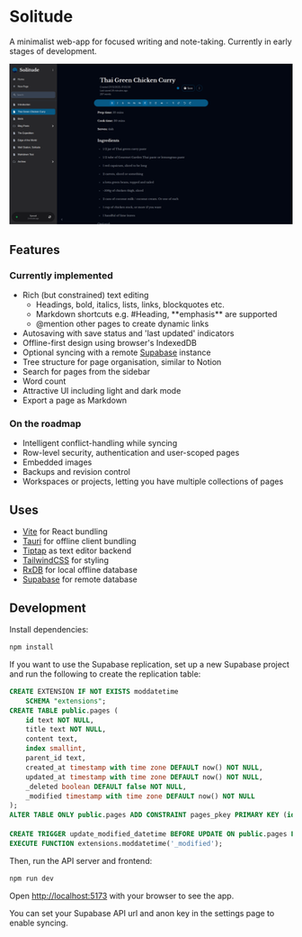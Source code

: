 # Solitude

A minimalist web-app for focused writing and note-taking. Currently in early stages of development.

![Screenshot of software](.github/images/screenshot.png)

## Features

### Currently implemented
- Rich (but constrained) text editing
    - Headings, bold, italics, lists, links, blockquotes etc.
    - Markdown shortcuts e.g. #Heading, \*\*emphasis\*\* are supported
    - @mention other pages to create dynamic links
- Autosaving with save status and 'last updated' indicators
- Offline-first design using browser's IndexedDB
- Optional syncing with a remote [Supabase](https://supabase.com/) instance
- Tree structure for page organisation, similar to Notion
- Search for pages from the sidebar
- Word count
- Attractive UI including light and dark mode
- Export a page as Markdown

### On the roadmap
- Intelligent conflict-handling while syncing
- Row-level security, authentication and user-scoped pages
- Embedded images
- Backups and revision control
- Workspaces or projects, letting you have multiple collections of pages

## Uses
- [Vite](https://vitejs.dev/) for React bundling
- [Tauri](https://tauri.app/) for offline client bundling
- [Tiptap](https://www.tiptap.dev/) as text editor backend
- [TailwindCSS](https://tailwindcss.com/) for styling
- [RxDB](https://github.com/pubkey/rxdb) for local offline database
- [Supabase](https://supabase.com/) for remote database

## Development

Install dependencies:

```bash
npm install
```

If you want to use the Supabase replication, set up a new Supabase project and run the following to create the replication table:

```sql
CREATE EXTENSION IF NOT EXISTS moddatetime
	SCHEMA "extensions";
CREATE TABLE public.pages (
    id text NOT NULL,
    title text NOT NULL,
    content text,
    index smallint,
    parent_id text,
    created_at timestamp with time zone DEFAULT now() NOT NULL,
    updated_at timestamp with time zone DEFAULT now() NOT NULL,
    _deleted boolean DEFAULT false NOT NULL,
    _modified timestamp with time zone DEFAULT now() NOT NULL
);
ALTER TABLE ONLY public.pages ADD CONSTRAINT pages_pkey PRIMARY KEY (id);

CREATE TRIGGER update_modified_datetime BEFORE UPDATE ON public.pages FOR EACH ROW
EXECUTE FUNCTION extensions.moddatetime('_modified');
```

Then, run the API server and frontend:

```bash
npm run dev
```

Open [http://localhost:5173](http://localhost:5173) with your browser to see the app.

You can set your Supabase API url and anon key in the settings page to enable syncing.

